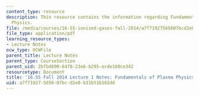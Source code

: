 ```yaml
---
content_type: resource
description: This resource contains the information regarding Fundamentals of Plasma
  Physics.
file: /media/courses/16-55-ionized-gases-fall-2014/a7f71927565607bcd2e0b31b51b162dd_MIT16_55F14_Lecture1.pdf
file_type: application/pdf
learning_resource_types:
- Lecture Notes
ocw_type: OCWFile
parent_title: Lecture Notes
parent_type: CourseSection
parent_uid: 2bfbd890-64f8-23e6-b295-ecde160ce342
resourcetype: Document
title: '16.55 Fall 2014 Lecture 1 Notes: Fundamentals of Plasma Physics'
uid: a7f71927-5656-07bc-d2e0-b31b51b162dd
---
```

